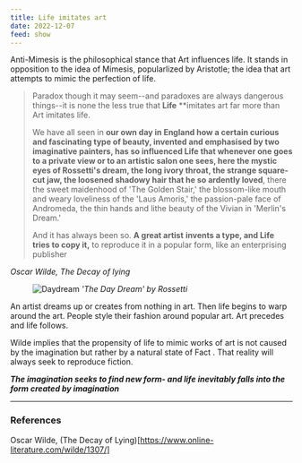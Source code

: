 ```yaml
---
title: Life imitates art
date: 2022-12-07
feed: show
---
```


Anti-Mimesis is the philosophical stance that Art influences life. It stands in opposition to the idea of Mimesis, popularlized by Aristotle; the idea that art attempts to mimic the perfection of life.

> Paradox though it may seem--and paradoxes are always dangerous things--it is none the less true that **Life** **imitates art far more than Art imitates life. 
> 
> We have all seen in **our own day in England how a certain curious and fascinating type of beauty, invented and emphasised by two imaginative painters, has so influenced Life that whenever one goes to a private view or to an artistic salon one sees, here the mystic eyes of Rossetti's dream, the long ivory throat, the strange square-cut jaw, the loosened shadowy hair that he so ardently loved**, there the sweet maidenhood of 'The Golden Stair,' the blossom-like mouth and weary loveliness of the 'Laus Amoris,' the passion-pale face of Andromeda, the thin hands and lithe beauty of the Vivian in 'Merlin's Dream.' 
> 
> And it has always been so. **A great artist** **invents a type, and Life tries to copy it,** to reproduce it in a popular form, like an enterprising publisher

*Oscar Wilde, The Decay of lying*
<div>
<span class='leftimg'>
<figure class='smallimg'>
	<img src="https://upload.wikimedia.org/wikipedia/commons/thumb/b/b1/Dante_Gabriel_Rossetti_-_The_Day_Dream_-_Google_Art_Project.jpg/1200px-Dante_Gabriel_Rossetti_-_The_Day_Dream_-_Google_Art_Project.jpg" alt="Daydream" />
	<i>'The Day Dream' by Rossetti</i>
</figure>
</span>

An artist dreams up or creates from nothing in art. Then life begins to warp around the art. People style their fashion around popular art. Art precedes and life follows.

Wilde implies that the propensity of life to mimic works of art is not caused by the imagination but rather by a natural state of Fact . That reality will always seek to reproduce fiction.

_**The imagination seeks to find new form- and life inevitably falls into the form created by imagination**_

</div>
<hr style="clear: left">







### References
Oscar Wilde, (The Decay of Lying)[https://www.online-literature.com/wilde/1307/]